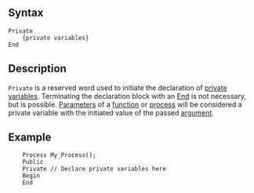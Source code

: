 Syntax
------

```
Private
    {private variables}
End
```

Description
-----------

`Private` is a reserved word used to initiate the declaration of [private
variables](#private_variable). Terminating the declaration
block with an [End](#end) is not necessary, but is possible.
[Parameters](#parameters) of a [function](#function)
or [process](#process) will be considered a private variable
with the initiated value of the passed [argument](#argument).

Example
-------

```
    Process My_Process();
    Public
    Private // Declare private variables here
    Begin
    End
```
